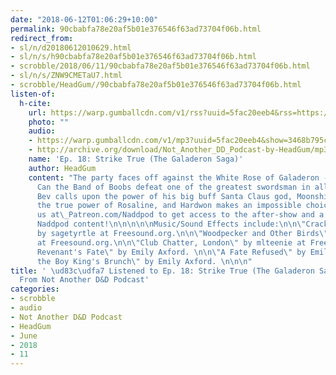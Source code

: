```yaml
---
date: "2018-06-12T01:06:29+10:00"
permalink: 90cbabfa78e20af5b01e376546f63ad73704f06b.html
redirect_from:
- sl/n/d20180612010629.html
- sl/n/s/h90cbabfa78e20af5b01e376546f63ad73704f06b.html
- scrobble/2018/06/11/90cbabfa78e20af5b01e376546f63ad73704f06b.html
- sl/n/s/ZNW9CMETaU7.html
- scrobble/HeadGum//90cbabfa78e20af5b01e376546f63ad73704f06b.html
listen-of:
  h-cite:
    url: https://warp.gumballcdn.com/v1/rss?uuid=5fac20eeb4&rss=https://rss.art19.com/not-another-d-and-d-podcast
    photo: ""
    audio:
    - https://warp.gumballcdn.com/v1/mp3?uuid=5fac20eeb4&show=3468b795cd&mp3=http://rss.art19.com/episodes/a395304e-d605-4b72-8df8-9e2b3f05fdaa.mp3
    - http://archive.org/download/Not_Another_DD_Podcast-by-HeadGum/mp3
    name: 'Ep. 18: Strike True (The Galaderon Saga)'
    author: HeadGum
    content: "The party faces off against the White Rose of Galaderon -- Galad Rosell!
      Can the Band of Boobs defeat one of the greatest swordsman in all of Bahumia?
      Bev calls upon the power of his big buff Santa Claus god, Moonshine discovers
      the true power of Rosaline, and Hardwon makes an impossible choice. Support
      us at\_Patreon.com/Naddpod to get access to the after-show and a bunch of other
      Naddpod content!\n\n\n\n\nMusic/Sound Effects include:\n\n\"Crackling Fire\"
      by sagetyrtle at Freesound.org.\n\n\"Woodpecker and Other Birds\" by Kyster
      at Freesound.org.\n\n\"Club Chatter, London\" by mlteenie at Freesound.org.\n\n\"The
      Revenant's Fate\" by Emily Axford. \n\n\"A Fate Refused\" by Emily Axford. \n\n\"Escape
      the Boy King's Brunch\" by Emily Axford. \n\n\n"
title: ' \ud83c\udfa7 Listened to Ep. 18: Strike True (The Galaderon Saga) by HeadGum
  From Not Another D&D Podcast'
categories:
- scrobble
- audio
- Not Another D&D Podcast
- HeadGum
- June
- 2018
- 11
---
```

